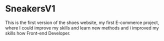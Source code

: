 # SneakersV1

This is the first version of the shoes website, my first E-commerce project, where I could improve my skills and learn new methods and i 
improved my skills how Front-end Developer.




 



